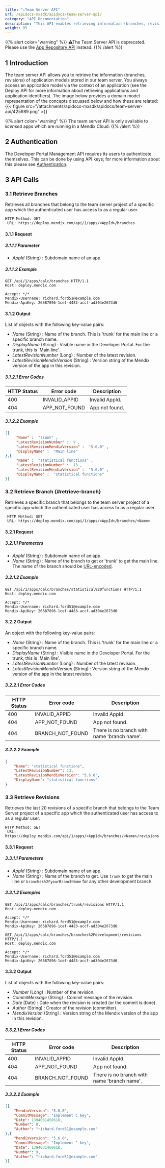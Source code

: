 ```yaml
---
title: "⚠Team Server API"
url: /apidocs-mxsdk/apidocs/team-server-api/
category: "API Documentation"
description: "This API enables retrieving information (branches, revisions) about application models stored in Mendix Team Server."
weight: 95
---
```


{{% alert color="warning" %}}
⚠The Team Server API is deprecated. Please use the [App Repository API](/apidocs-mxsdk/apidocs/app-repository-api/) instead.
{{% /alert %}}

## 1 Introduction

The team server API allows you to retrieve the information (branches, revisions) of application models stored in our team server. You always access an application model via the context of an application (see the Deploy API for more information about retrieving applications and application identifiers).
The image below provides a domain model representation of the concepts discussed below and how these are related:
{{< figure src="/attachments/apidocs-mxsdk/apidocs/team-server-api/425989.png" >}}

{{% alert color="warning" %}}
The team server API is only available to *licensed* apps which are running in a Mendix Cloud.
{{% /alert %}}

## 2 Authentication

The Developer Portal Management API requires its users to authenticate themselves. This can be done by using API keys; for more information about this please see [Authentication](/apidocs-mxsdk/apidocs/authentication/).

## 3 API Calls

### 3.1 Retrieve Branches

<a id="TeamServerAPI-Description" rel="nofollow"></a>Retrieves all branches that belong to the team server project of a specific app which the authenticated user has access to as a regular user.

```http
HTTP Method: GET
 URL: https://deploy.mendix.com/api/1/apps/<AppId>/branches
```

#### 3.1.1 Request

##### 3.1.1.1 Parameter

* *AppId* (String) : Subdomain name of an app.

##### 3.1.1.2 Example

```http
GET /api/1/apps/calc/branches HTTP/1.1
Host: deploy.mendix.com

Accept: */*
Mendix-Username: richard.ford51@example.com
Mendix-ApiKey: 26587896-1cef-4483-accf-ad304e2673d6
```

#### 3.1.2 Output

List of objects with the following key-value pairs:

* *Name* (String) : Name of the branch. This is 'trunk' for the main line or a specific branch name.
* *DisplayName* (String) : Visible name in the Developer Portal. For the trunk, this is 'Main line'.
* *LatestRevisionNumber* (Long) : Number of the latest revision.
* *LatestRevisionMendixVersion* (String) : Version string of the Mendix version of the app in this revision.

##### 3.1.2.1 Error Codes

| HTTP Status | Error code | Description |
| --- | --- | --- |
| 400 | INVALID_APPID | Invalid AppId. |
| 404 | APP_NOT_FOUND | App not found. |

##### 3.1.2.2 Example

```json
[{
     "Name" :  "trunk" ,
     "LatestRevisionNumber" :  9 ,
     "LatestRevisionMendixVersion" :  "5.6.0" ,
     "DisplayName" :  "Main line"
},{
     "Name" :  "statistical functions" ,
     "LatestRevisionNumber" :  13 ,
     "LatestRevisionMendixVersion" :  "5.6.0" ,
     "DisplayName" :  "statistical functions"
}]
```

### 3.2 Retrieve Branch {#retrieve-branch}

Retrieves a specific branch that belongs to the team server project of a specific app which the authenticated user has access to as a regular user.

```http
 HTTP Method: GET
 URL: https://deploy.mendix.com/api/1/apps/<AppId>/branches/<Name>
```

#### 3.2.1 Request

##### 3.2.1.1 Parameters

* *AppId* (String) : Subdomain name of an app.
* *Name* (String) : Name of the branch to get or 'trunk' to get the main line. The name of the branch should be [URL-encoded](https://www.w3schools.com/tags/ref_urlencode.asp).

##### 3.2.1.2 Example

```http
GET /api/1/apps/calc/branches/statistical%20functions HTTP/1.1
Host: deploy.mendix.com

Accept: */*
Mendix-Username: richard.ford51@example.com
Mendix-ApiKey: 26587896-1cef-4483-accf-ad304e2673d6
```

#### 3.2.2 Output

An object with the following key-value pairs:

* *Name* (String) : Name of the branch. This is 'trunk' for the main line or a specific branch name.
* *DisplayName* (String) : Visible name in the Developer Portal. For the trunk, this is 'Main line'.
* *LatestRevisionNumber* (Long) : Number of the latest revision.
* *LatestRevisionMendixVersion* (String) : Version string of the Mendix version of the app in the latest revision.

##### 3.2.2.1 Error Codes

| HTTP Status | Error code | Description |
| --- | --- | --- |
| 400 | INVALID_APPID | Invalid AppId. |
| 404 | APP_NOT_FOUND | App not found. |
| 404 | BRANCH_NOT_FOUND | There is no branch with name 'branch name'. |

##### 3.2.2.2 Example

```json
{
    "Name": "statistical functions",
    "LatestRevisionNumber": 13,
    "LatestRevisionMendixVersion": "5.6.0",
    "DisplayName": "statistical functions"
}
```

### 3.3 Retrieve Revisions

Retrieves the last 20 revisions of a specific branch that belongs to the Team Server project of a specific app which the authenticated user has access to as a regular user.

```http
HTTP Method: GET
 URL: https://deploy.mendix.com/api/1/apps/<AppId>/branches/<Name>/revisions
```

#### 3.3.1 Request

##### 3.3.1.1 Parameters

* *AppId* (String) : Subdomain name of an app.
* *Name* (String) : Name of the branch to get. Use `trunk` to get the main line or `branches%2FyourBranchName` for any other development branch.

##### 3.3.1.2 Examples

```http
GET /api/1/apps/calc/branches/trunk/revisions HTTP/1.1
Host: deploy.mendix.com

Accept: */*
Mendix-Username: richard.ford51@example.com
Mendix-ApiKey: 26587896-1cef-4483-accf-ad304e2673d6
```

```http
GET /api/1/apps/calc/branches/branches%2Fdevelopment/revisions HTTP/1.1
Host: deploy.mendix.com

Accept: */*
Mendix-Username: richard.ford51@example.com
Mendix-ApiKey: 26587896-1cef-4483-accf-ad304e2673d6
```

#### 3.3.2 Output

List of objects with the following key-value pairs:

* *Number* (Long) : Number of the revision.
* *CommitMessage* (String) : Commit message of the revision.
* *Date* (Date) : Date when the revision is created (or the commit is done).
* *Author* (String) : Creator of the revision (committer).
* *MendixVersion* (String) : Version string of the Mendix version of the app in this revision.

##### 3.3.2.1 Error Codes

| HTTP Status | Error code | Description |
| --- | --- | --- |
| 400 | INVALID_APPID | Invalid AppId. |
| 404 | APP_NOT_FOUND | App not found. |
| 404 | BRANCH_NOT_FOUND | There is no branch with name 'branch name'. |

##### 3.3.2.2 Example

```json
[{
    "MendixVersion": "5.6.0",
    "CommitMessage": "Implement C key",
    "Date": 1394031450618,
    "Number": 8,
    "Author": "richard.ford51@example.com"
},{
    "MendixVersion": "5.6.0",
    "CommitMessage": "Implement ^ key",
    "Date": 1394031460618,
    "Number": 9,
    "Author": "richard.ford51@example.com"
}]
```
